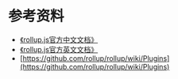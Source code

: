 # 参考资料

- [《rollup.js官方中文文档》](https://rollupjs.org/guide/zh)
- [《rollup.js官方英文文档》](https://rollupjs.org/guide/en)
- [https://github.com/rollup/rollup/wiki/Plugins](https://github.com/rollup/rollup/wiki/Plugins)
